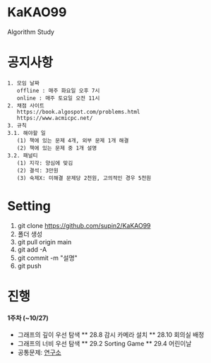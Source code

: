 # KaKAO99
Algorithm Study

# 공지사항
```
1. 모임 날짜
   offline : 매주 화요일 오후 7시
   online : 매주 토요일 오전 11시
2. 채점 사이트
   https://book.algospot.com/problems.html
   https://www.acmicpc.net/
3. 규칙
3.1. 해야할 일
   (1) 책에 있는 문제 4개, 외부 문제 1개 해결
   (2) 책에 있는 문제 중 1개 설명
3.2. 패널티
   (1) 지각: 양심에 맞김
   (2) 결석: 3만원
   (3) 숙제X: 미해결 문제당 2천원, 고의적인 경우 5천원
```


# Setting 
1. git clone https://github.com/supin2/KaKAO99
2. 폴더 생성
3. git pull origin main
4. git add -A
5. git commit -m "설명"
6. git push


# 진행
#### 1주차 (~10/27)
* 그래프의 깊이 우선 탐색
** 28.8 감시 카메라 설치
** 28.10 회의실 배정
* 그래프의 너비 우선 탐색
** 29.2 Sorting Game
** 29.4 어린이날
* 공통문제: [연구소](https://www.acmicpc.net/problem/14502)
